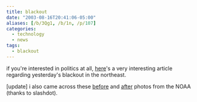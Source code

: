 ```yaml
---
title: blackout
date: "2003-08-16T20:41:06-05:00"
aliases: [/b/3Qg1, /b/1n, /p/107]
categories:
  - technology
  - news
tags:
  - blackout
---
```


if you're interested in politics at all, [here][]'s a very interesting article regarding yesterday's blackout in the
northeast.

[update] i also came across these [before][] and [after][] photos from the NOAA (thanks to slashdot).

[here]: https://web.archive.org/web/20030816/http://www.gregpalast.com/printerfriendly.cfm?artid=257
[before]: https://web.archive.org/web/20030816/http://www.noaanews.noaa.gov/nightlights/blackout081403-20hrsbefore-text.jpg
[after]: https://web.archive.org/web/20030816/http://www.noaanews.noaa.gov/nightlights/blackout081503-7hrsafter-text.jpg
